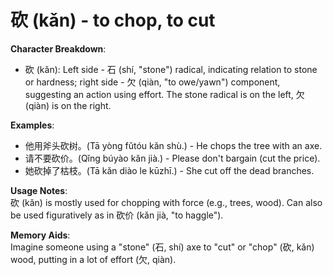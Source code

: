 # **砍 (kǎn) - to chop, to cut**

**Character Breakdown**:  
- 砍 (kǎn): Left side - 石 (shí, "stone") radical, indicating relation to stone or hardness; right side - 欠 (qiàn, "to owe/yawn") component, suggesting an action using effort. The stone radical is on the left, 欠 (qiàn) is on the right.

**Examples**:  
- 他用斧头砍树。(Tā yòng fǔtóu kǎn shù.) - He chops the tree with an axe.  
- 请不要砍价。(Qǐng búyào kǎn jià.) - Please don't bargain (cut the price).  
- 她砍掉了枯枝。(Tā kǎn diào le kūzhī.) - She cut off the dead branches.

**Usage Notes**:  
砍 (kǎn) is mostly used for chopping with force (e.g., trees, wood). Can also be used figuratively as in 砍价 (kǎn jià, "to haggle").

**Memory Aids**:  
Imagine someone using a "stone" (石, shí) axe to "cut" or "chop" (砍, kǎn) wood, putting in a lot of effort (欠, qiàn).